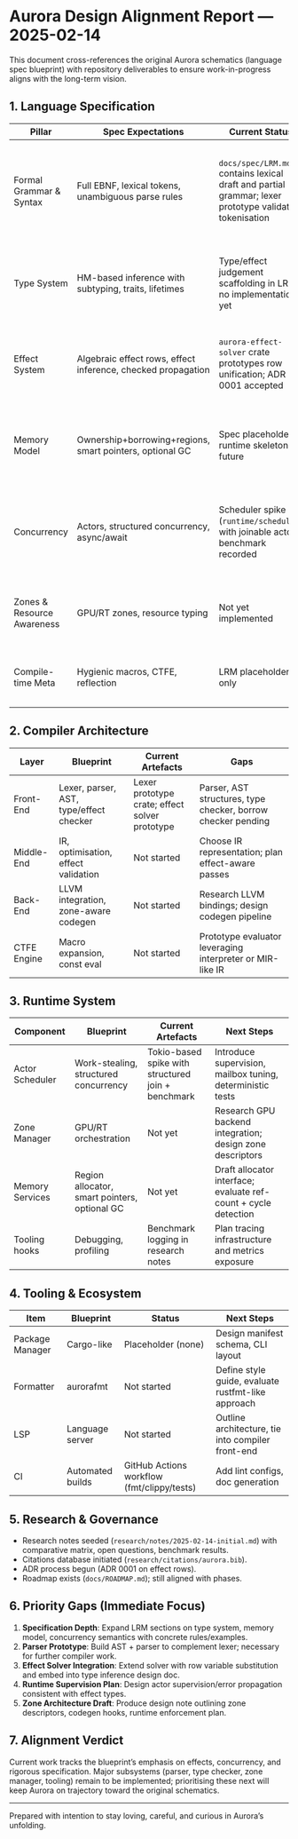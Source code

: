# Aurora Design Alignment Report — 2025-02-14

This document cross-references the original Aurora schematics (language spec blueprint) with repository deliverables to ensure work-in-progress aligns with the long-term vision.

## 1. Language Specification
| Pillar | Spec Expectations | Current Status | Next Steps |
| --- | --- | --- | --- |
| Formal Grammar & Syntax | Full EBNF, lexical tokens, unambiguous parse rules | `docs/spec/LRM.md` contains lexical draft and partial grammar; lexer prototype validates tokenisation | Expand grammar to cover declarations, patterns, modules; add parser prototype and golden tests |
| Type System | HM-based inference with subtyping, traits, lifetimes | Type/effect judgement scaffolding in LRM; no implementation yet | Prototype type inference crate incorporating effect solver; define trait resolution strategy |
| Effect System | Algebraic effect rows, effect inference, checked propagation | `aurora-effect-solver` crate prototypes row unification; ADR 0001 accepted | Extend solver with substitution maps and integrate with type inference engine |
| Memory Model | Ownership+borrowing+regions, smart pointers, optional GC | Spec placeholder; runtime skeleton future | Author memory section in LRM with rules/examples; spike region allocator design |
| Concurrency | Actors, structured concurrency, async/await | Scheduler spike (`runtime/scheduler`) with joinable actors; benchmark recorded | Design message routing APIs, error handling, structured join API; plan supervision model |
| Zones & Resource Awareness | GPU/RT zones, resource typing | Not yet implemented | Draft zone spec chapter; explore target annotations and runtime hooks |
| Compile-time Meta | Hygienic macros, CTFE, reflection | LRM placeholders only | Outline macro system design; evaluate CTFE execution strategy |

## 2. Compiler Architecture
| Layer | Blueprint | Current Artefacts | Gaps |
| --- | --- | --- | --- |
| Front-End | Lexer, parser, AST, type/effect checker | Lexer prototype crate; effect solver prototype | Parser, AST structures, type checker, borrow checker pending |
| Middle-End | IR, optimisation, effect validation | Not started | Choose IR representation; plan effect-aware passes |
| Back-End | LLVM integration, zone-aware codegen | Not started | Research LLVM bindings; design codegen pipeline |
| CTFE Engine | Macro expansion, const eval | Not started | Prototype evaluator leveraging interpreter or MIR-like IR |

## 3. Runtime System
| Component | Blueprint | Current Artefacts | Next Steps |
| --- | --- | --- | --- |
| Actor Scheduler | Work-stealing, structured concurrency | Tokio-based spike with structured join + benchmark | Introduce supervision, mailbox tuning, deterministic tests |
| Zone Manager | GPU/RT orchestration | Not yet | Research GPU backend integration; design zone descriptors |
| Memory Services | Region allocator, smart pointers, optional GC | Not yet | Draft allocator interface; evaluate ref-count + cycle detection |
| Tooling hooks | Debugging, profiling | Benchmark logging in research notes | Plan tracing infrastructure and metrics exposure |

## 4. Tooling & Ecosystem
| Item | Blueprint | Status | Next Steps |
| --- | --- | --- | --- |
| Package Manager | Cargo-like | Placeholder (none) | Design manifest schema, CLI layout |
| Formatter | aurorafmt | Not started | Define style guide, evaluate rustfmt-like approach |
| LSP | Language server | Not started | Outline architecture, tie into compiler front-end | 
| CI | Automated builds | GitHub Actions workflow (fmt/clippy/tests) | Add lint configs, doc generation |

## 5. Research & Governance
- Research notes seeded (`research/notes/2025-02-14-initial.md`) with comparative matrix, open questions, benchmark results.
- Citations database initiated (`research/citations/aurora.bib`).
- ADR process begun (ADR 0001 on effect rows).
- Roadmap exists (`docs/ROADMAP.md`); still aligned with phases.

## 6. Priority Gaps (Immediate Focus)
1. **Specification Depth**: Expand LRM sections on type system, memory model, concurrency semantics with concrete rules/examples.
2. **Parser Prototype**: Build AST + parser to complement lexer; necessary for further compiler work.
3. **Effect Solver Integration**: Extend solver with row variable substitution and embed into type inference design doc.
4. **Runtime Supervision Plan**: Design actor supervision/error propagation consistent with effect types.
5. **Zone Architecture Draft**: Produce design note outlining zone descriptors, codegen hooks, runtime enforcement plan.

## 7. Alignment Verdict
Current work tracks the blueprint’s emphasis on effects, concurrency, and rigorous specification. Major subsystems (parser, type checker, zone manager, tooling) remain to be implemented; prioritising these next will keep Aurora on trajectory toward the original schematics.

---
Prepared with intention to stay loving, careful, and curious in Aurora’s unfolding.
